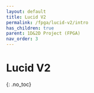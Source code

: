 ```yaml
---
layout: default
title: Lucid V2 
permalink: /fpga/lucid-v2/intro
has_children: true
parent: 1D&2D Project (FPGA)
nav_order: 3
---
```


# Lucid V2 
{: .no_toc}
